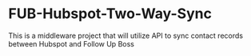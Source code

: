 # FUB-Hubspot-Two-Way-Sync
This is a middleware project that will utilize API to sync contact records between Hubspot and Follow Up Boss

